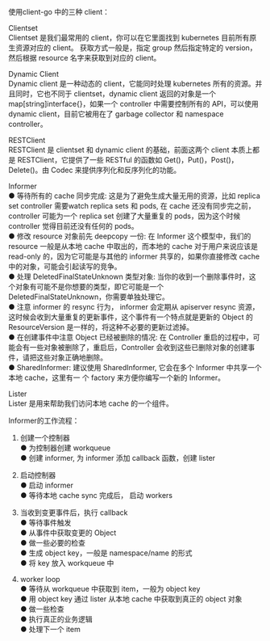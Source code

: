使用client-go 中的三种 client：

Clientset  
Clientset 是我们最常用的 client，你可以在它里面找到 kubernetes 目前所有原生资源对应的 client。 获取方式一般是，指定 group 然后指定特定的 version，然后根据 resource 名字来获取到对应的 client。

Dynamic Client  
Dynamic client 是一种动态的 client，它能同时处理 kubernetes 所有的资源。并且同时，它也不同于 clientset，dynamic client 返回的对象是一个 map[string]interface{}，如果一个 controller 中需要控制所有的 API，可以使用dynamic client，目前它被用在了 garbage collector 和 namespace controller。

RESTClient  
RESTClient 是 clientset 和 dynamic client 的基础，前面这两个 client 本质上都是 RESTClient，它提供了一些 RESTful 的函数如 Get()，Put()，Post()，Delete()。由 Codec 来提供序列化和反序列化的功能。

Informer  
● 等待所有的 cache 同步完成: 这是为了避免生成大量无用的资源，比如 replica set controller 需要watch replica sets 和 pods, 在 cache 还没有同步完之前，controller 可能为一个 replica set 创建了大量重复的 pods，因为这个时候 controller 觉得目前还没有任何的 pods。  
● 修改 resource 对象前先 deepcopy 一份: 在 Informer 这个模型中，我们的 resource 一般是从本地 cache 中取出的，而本地的 cache 对于用户来说应该是 read-only 的，因为它可能是与其他的 informer 共享的，如果你直接修改 cache 中的对象，可能会引起读写的竞争。  
● 处理 DeletedFinalStateUnknown 类型对象: 当你的收到一个删除事件时，这个对象有可能不是你想要的类型，即它可能是一个 DeletedFinalStateUnknown，你需要单独处理它。  
● 注意 informer 的 resync 行为， informer 会定期从 apiserver resync 资源，这时候会收到大量重复的更新事件，这个事件有一个特点就是更新的 Object 的 ResourceVersion 是一样的，将这种不必要的更新过滤掉。  
● 在创建事件中注意 Object 已经被删除的情况: 在 Controller 重启的过程中，可能会有一些对象被删除了，重启后，Controller 会收到这些已删除对象的创建事件，请把这些对象正确地删除。  
● SharedInformer: 建议使用 SharedInformer, 它会在多个 Informer 中共享一个本地 cache，这里有一 个 factory 来方便你编写一个新的 Informer。

Lister  
Lister 是用来帮助我们访问本地 cache 的一个组件。

Informer的工作流程：  
1. 创建一个控制器  
● 为控制器创建 workqueue  
● 创建 informer, 为 informer 添加 callback 函数，创建 lister

2. 启动控制器  
● 启动 informer  
● 等待本地 cache sync 完成后， 启动 workers

3. 当收到变更事件后，执行 callback  
● 等待事件触发  
● 从事件中获取变更的 Object  
● 做一些必要的检查  
● 生成 object key，一般是 namespace/name 的形式  
● 将 key 放入 workqueue 中

4. worker loop  
● 等待从 workqueue 中获取到 item，一般为 object key  
● 用 object key 通过 lister 从本地 cache 中获取到真正的 object 对象  
● 做一些检查  
● 执行真正的业务逻辑  
● 处理下一个 item
